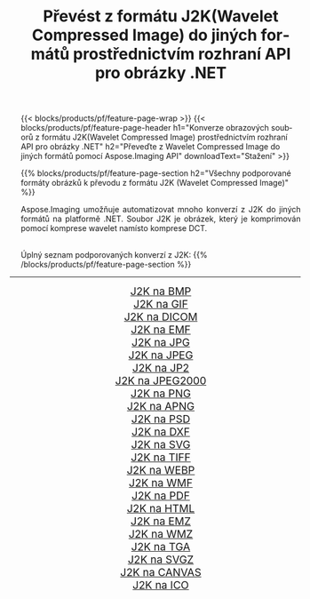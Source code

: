 ﻿---
title: Převést z formátu J2K(Wavelet Compressed Image) do jiných formátů prostřednictvím rozhraní API pro obrázky .NET 
weight: 3920
url: /cs/net/conversion/from/j2k 
lang: cs
langdirlevel: 2
locales: zh-hans,ja,it,ru,de,es,fr,nl,id,lt,pl,pt,vi,tr,ko,zh-hant,ar,hi,th,sv,cs,uk,he
description: Pomocí Aspose.Imaging můžete snadno převést z formátu J2K(Wavelet Compressed Image) do jiných formátů
---

{{< blocks/products/pf/feature-page-wrap >}}
{{< blocks/products/pf/feature-page-header h1="Konverze obrazových souborů z formátu J2K(Wavelet Compressed Image) prostřednictvím rozhraní API pro obrázky .NET" h2="Převeďte z Wavelet Compressed Image do jiných formátů pomocí Aspose.Imaging API" downloadText="Stažení" >}}


{{% blocks/products/pf/feature-page-section  h2="Všechny podporované formáty obrázků k převodu z formátu J2K (Wavelet Compressed Image)" %}}
<p align=justify>Aspose.Imaging umožňuje automatizovat mnoho konverzí z J2K do jiných formátů na platformě .NET. Soubor J2K je obrázek, který je komprimován pomocí komprese wavelet namísto komprese DCT.</p>
<br/>
Úplný seznam podporovaných konverzí z J2K:
{{% /blocks/products/pf/feature-page-section %}}
<div class="container-fluid productfamilypage bg-gray">
    <div class="convertypes bg-gray agp-content section">
        <div class="container">
		<hr style="margin-left:-20px;"/>
		<div class="row other-converters" style="gap: 10px;font-size: 19px;text-align:center;">
		    <div class='col-md-2 other-converter remove-lp remove-rp'><a href="/imaging/cs/net/conversion/j2k-to-bmp" style="padding:15px;">J2K na BMP</a></div><div class='col-md-2 other-converter remove-lp remove-rp'><a href="/imaging/cs/net/conversion/j2k-to-gif" style="padding:15px;">J2K na GIF</a></div><div class='col-md-2 other-converter remove-lp remove-rp'><a href="/imaging/cs/net/conversion/j2k-to-dicom" style="padding:15px;">J2K na DICOM</a></div><div class='col-md-2 other-converter remove-lp remove-rp'><a href="/imaging/cs/net/conversion/j2k-to-emf" style="padding:15px;">J2K na EMF</a></div><div class='col-md-2 other-converter remove-lp remove-rp'><a href="/imaging/cs/net/conversion/j2k-to-jpg" style="padding:15px;">J2K na JPG</a></div><div class='col-md-2 other-converter remove-lp remove-rp'><a href="/imaging/cs/net/conversion/j2k-to-jpeg" style="padding:15px;">J2K na JPEG</a></div><div class='col-md-2 other-converter remove-lp remove-rp'><a href="/imaging/cs/net/conversion/j2k-to-jp2" style="padding:15px;">J2K na JP2</a></div><div class='col-md-2 other-converter remove-lp remove-rp'><a href="/imaging/cs/net/conversion/j2k-to-jpeg2000" style="padding:15px;">J2K na JPEG2000</a></div><div class='col-md-2 other-converter remove-lp remove-rp'><a href="/imaging/cs/net/conversion/j2k-to-png" style="padding:15px;">J2K na PNG</a></div><div class='col-md-2 other-converter remove-lp remove-rp'><a href="/imaging/cs/net/conversion/j2k-to-apng" style="padding:15px;">J2K na APNG</a></div><div class='col-md-2 other-converter remove-lp remove-rp'><a href="/imaging/cs/net/conversion/j2k-to-psd" style="padding:15px;">J2K na PSD</a></div><div class='col-md-2 other-converter remove-lp remove-rp'><a href="/imaging/cs/net/conversion/j2k-to-dxf" style="padding:15px;">J2K na DXF</a></div><div class='col-md-2 other-converter remove-lp remove-rp'><a href="/imaging/cs/net/conversion/j2k-to-svg" style="padding:15px;">J2K na SVG</a></div><div class='col-md-2 other-converter remove-lp remove-rp'><a href="/imaging/cs/net/conversion/j2k-to-tiff" style="padding:15px;">J2K na TIFF</a></div><div class='col-md-2 other-converter remove-lp remove-rp'><a href="/imaging/cs/net/conversion/j2k-to-webp" style="padding:15px;">J2K na WEBP</a></div><div class='col-md-2 other-converter remove-lp remove-rp'><a href="/imaging/cs/net/conversion/j2k-to-wmf" style="padding:15px;">J2K na WMF</a></div><div class='col-md-2 other-converter remove-lp remove-rp'><a href="/imaging/cs/net/conversion/j2k-to-pdf" style="padding:15px;">J2K na PDF</a></div><div class='col-md-2 other-converter remove-lp remove-rp'><a href="/imaging/cs/net/conversion/j2k-to-html" style="padding:15px;">J2K na HTML</a></div><div class='col-md-2 other-converter remove-lp remove-rp'><a href="/imaging/cs/net/conversion/j2k-to-emz" style="padding:15px;">J2K na EMZ</a></div><div class='col-md-2 other-converter remove-lp remove-rp'><a href="/imaging/cs/net/conversion/j2k-to-wmz" style="padding:15px;">J2K na WMZ</a></div><div class='col-md-2 other-converter remove-lp remove-rp'><a href="/imaging/cs/net/conversion/j2k-to-tga" style="padding:15px;">J2K na TGA</a></div><div class='col-md-2 other-converter remove-lp remove-rp'><a href="/imaging/cs/net/conversion/j2k-to-svgz" style="padding:15px;">J2K na SVGZ</a></div><div class='col-md-2 other-converter remove-lp remove-rp'><a href="/imaging/cs/net/conversion/j2k-to-canvas" style="padding:15px;">J2K na CANVAS</a></div><div class='col-md-2 other-converter remove-lp remove-rp'><a href="/imaging/cs/net/conversion/j2k-to-ico" style="padding:15px;">J2K na ICO</a></div>
                </div>
        </div>
    </div>
</div>
<br/>

